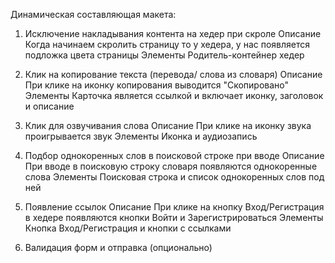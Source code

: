Динамическая составляющая макета:

1. Исключение накладывания контента на хедер при скроле
Описание
Когда начинаем скролить страницу то у хедера, у нас появляется подложка цвета страницы
Элементы
Родитель-контейнер хедер

2. Клик на копирование текста (перевода/ слова из словаря)
Описание
При клике на иконку копирования выводится "Скопировано"
Элементы
Карточка является ссылкой и включает иконку, заголовок и описание

3. Клик для озвучивания слова
Описание
При клике на иконку звука проигрывается звук
Элементы
Иконка и аудиозапись

4. Подбор однокоренных слов в поисковой строке при вводе
Описание
При вводе в поисковую строку словаря появляются однокоренные слова
Элементы
Поисковая строка и список однокоренных слов под ней

5. Появление ссылок
Описание
При клике на кнопку Вход/Регистрация в хедере появляются кнопки Войти и Зарегистрироваться 
Элементы
Кнопка Вход/Регистрация и кнопки с ссылками

6. Валидация форм и отправка (опционально)